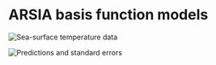 # ARSIA basis function models

![Sea-surface temperature data](/img/global_and_training_data2?raw=true)


![Predictions and standard errors](/img/DEM_results?raw=true)